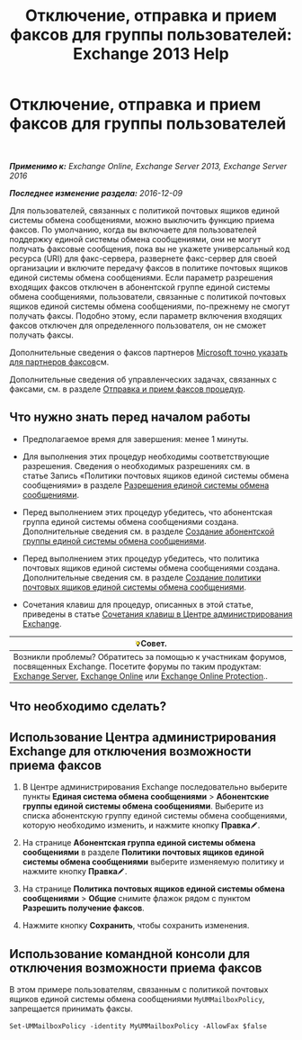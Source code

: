 ﻿---
title: 'Отключение, отправка и прием факсов для группы пользователей: Exchange 2013 Help'
TOCTitle: Отключение, отправка и прием факсов для группы пользователей
ms:assetid: 1c57c3ba-2b0e-43dd-9b28-43bada1592c5
ms:mtpsurl: https://technet.microsoft.com/ru-ru/library/JJ650864(v=EXCHG.150)
ms:contentKeyID: 52059111
ms.date: 05/22/2018
mtps_version: v=EXCHG.150
ms.translationtype: MT
---

# Отключение, отправка и прием факсов для группы пользователей

 

_**Применимо к:** Exchange Online, Exchange Server 2013, Exchange Server 2016_

_**Последнее изменение раздела:** 2016-12-09_

Для пользователей, связанных с политикой почтовых ящиков единой системы обмена сообщениями, можно выключить функцию приема факсов. По умолчанию, когда вы включаете для пользователей поддержку единой системы обмена сообщениями, они не могут получать факсовые сообщения, пока вы не укажете универсальный код ресурса (URI) для факс-сервера, развернете факс-сервер для своей организации и включите передачу факсов в политике почтовых ящиков единой системы обмена сообщениями. Если параметр разрешения входящих факсов отключен в абонентской группе единой системы обмена сообщениями, пользователи, связанные с политикой почтовых ящиков единой системы обмена сообщениями, по-прежнему не смогут получать факсы. Подобно этому, если параметр включения входящих факсов отключен для определенного пользователя, он не сможет получать факсы.

Дополнительные сведения о факсов партнеров [Microsoft точно указать для партнеров факсов](https://go.microsoft.com/fwlink/?linkid=190238)см.

Дополнительные сведения об управленческих задачах, связанных с факсами, см. в разделе [Отправка и прием факсов процедур](faxing-procedures-exchange-2013-help.md).

## Что нужно знать перед началом работы

  - Предполагаемое время для завершения: менее 1 минуты.

  - Для выполнения этих процедур необходимы соответствующие разрешения. Сведения о необходимых разрешениях см. в статье Запись «Политики почтовых ящиков единой системы обмена сообщениями» в разделе [Разрешения единой системы обмена сообщениями](unified-messaging-permissions-exchange-2013-help.md).

  - Перед выполнением этих процедур убедитесь, что абонентская группа единой системы обмена сообщениями создана. Дополнительные сведения см. в разделе [Создание абонентской группы единой системы обмена сообщениями](create-a-um-dial-plan-exchange-2013-help.md).

  - Перед выполнением этих процедур убедитесь, что политика почтовых ящиков единой системы обмена сообщениями создана. Дополнительные сведения см. в разделе [Создание политики почтовых ящиков единой системы обмена сообщениями](create-a-um-mailbox-policy-exchange-2013-help.md).

  - Сочетания клавиш для процедур, описанных в этой статье, приведены в статье [Сочетания клавиш в Центре администрирования Exchange](keyboard-shortcuts-in-the-exchange-admin-center-exchange-online-protection-help.md).

<table>
<thead>
<tr class="header">
<th><img src="images/Bb124558.tip(EXCHG.150).gif" title="Совет" alt="Совет" />Совет.</th>
</tr>
</thead>
<tbody>
<tr class="odd">
<td>Возникли проблемы? Обратитесь за помощью к участникам форумов, посвященных Exchange. Посетите форумы по таким продуктам: <a href="https://go.microsoft.com/fwlink/p/?linkid=60612">Exchange Server</a>, <a href="https://go.microsoft.com/fwlink/p/?linkid=267542">Exchange Online</a> или <a href="https://go.microsoft.com/fwlink/p/?linkid=285351">Exchange Online Protection</a>..</td>
</tr>
</tbody>
</table>


## Что необходимо сделать?

## Использование Центра администрирования Exchange для отключения возможности приема факсов

1.  В Центре администрирования Exchange последовательно выберите пункты **Единая система обмена сообщениями** \> **Абонентские группы единой системы обмена сообщениями**. Выберите из списка абонентскую группу единой системы обмена сообщениями, которую необходимо изменить, и нажмите кнопку **Правка**![Значок редактирования](images/Bb124582.6f53ccb2-1f13-4c02-bea0-30690e6ea71d(EXCHG.150).gif "Значок редактирования").

2.  На странице **Абонентская группа единой системы обмена сообщениями** в разделе **Политики почтовых ящиков единой системы обмена сообщениями** выберите изменяемую политику и нажмите кнопку **Правка**![Значок редактирования](images/Bb124582.6f53ccb2-1f13-4c02-bea0-30690e6ea71d(EXCHG.150).gif "Значок редактирования").

3.  На странице **Политика почтовых ящиков единой системы обмена сообщениями** \> **Общие** снимите флажок рядом с пунктом **Разрешить получение факсов**.

4.  Нажмите кнопку **Сохранить**, чтобы сохранить изменения.

## Использование командной консоли для отключения возможности приема факсов

В этом примере пользователям, связанным с политикой почтовых ящиков единой системы обмена сообщениями `MyUMMailboxPolicy`, запрещается принимать факсы.

    Set-UMMailboxPolicy -identity MyUMMailboxPolicy -AllowFax $false

